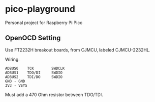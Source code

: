# pico-playground
Personal project for Raspberry Pi Pico

## OpenOCD Setting

Use FT2232H breakout boards, from CJMCU, labeled CJMCU-2232HL.

Wiring:

```text
ADBUS0    TCK        SWDCLK
ADBUS1    TDO/DI     SWDIO
ADBUS2    TDI/DO     SWDIO
GND - GND
3V3 - VSYS
```

Must add a 470 Ohm resistor between TDO/TDI.
